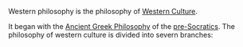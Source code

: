 Western philosophy is the philosophy of [Western Culture](western%20culture.md).

It began with the [Ancient Greek Philosophy](ancient%20Greek%20philosophy.md) of the [pre-Socratics](Pre-Socratic%20Philosophy.md).
The philosophy of western culture is divided into severn branches:
 